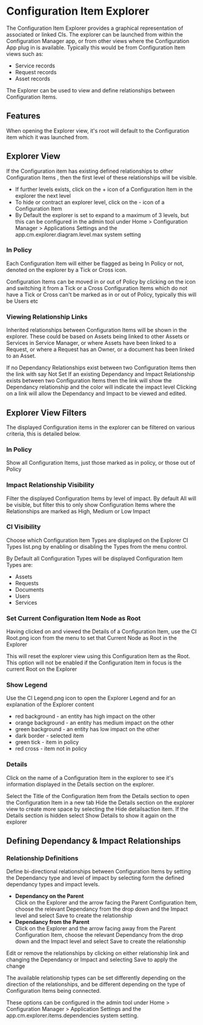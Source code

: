 # Configuration Item Explorer
The Configuration Item Explorer provides a graphical representation of associated or linked CIs. The explorer can be launched from within the Configuration Manager app, or from other views where the Configuration App plug in is available. Typically this would be from Configuration Item views such as:
* Service records
* Request records
* Asset records

The Explorer can be used to view and define relationships between Configuration Items.

## Features
When opening the Explorer view, it's root will default to the Configuration item which it was launched from.

## Explorer View
If the Configuration item has existing defined relationships to other Configuration Items , then the first level of these relationships will be visible.

* If further levels exists, click on the + icon of a Configuration Item in the explorer the next level
* To hide or contract an explorer level, click on the - icon of a Configuration Item
* By Default the explorer is set to expand to a maximum of 3 levels, but this can be configured in the admin tool under Home > Configuration Manager > Applications Settings and the app.cm.explorer.diagram.level.max system setting

### In Policy
Each Configuration Item will either be flagged as being In Policy or not, denoted on the explorer by a Tick or Cross icon.

Configuration Items can be moved in or out of Policy by clicking on the icon and switching it from a Tick or a Cross
Configuration Items which do not have a Tick or Cross can't be marked as in or out of Policy, typically this will be Users etc

### Viewing Relationship Links
Inherited relationships between Configuration Items will be shown in the explorer. These could be based on Assets being linked to other Assets or Services in Service Manager, or where Assets have been linked to a Request, or where a Request has an Owner, or a document has been linked to an Asset.

If no Dependancy Relationships exist between two Configuration Items then the link with say Not Set
If an existing Dependancy and Impact Relationship exists between two Configuration Items then the link will show the Dependancy relationship and the color will indicate the impact level
Clicking on a link will allow the Dependancy and Impact to be viewed and edited.

## Explorer View Filters
The displayed Configuration items in the explorer can be filtered on various criteria, this is detailed below.

### In Policy
Show all Configuration Items, just those marked as in policy, or those out of Policy

### Impact Relationship Visibility
Filter the displayed Configuration Items by level of impact. By default All will be visible, but filter this to only show Configuration Items where the Relationships are marked as High, Medium or Low Impact

### CI Visibility
Choose which Configuration Item Types are displayed on the Explorer CI Types list.png by enabling or disabling the Types from the menu control.

By Default all Configuration Types will be displayed
Configuration Item Types are:
* Assets
* Requests
* Documents
* Users
* Services

### Set Current Configuration Item Node as Root
Having clicked on and viewed the Details of a Configuration Item, use the CI Root.png icon from the menu to set that Current Node as Root in the Explorer

This will reset the explorer view using this Configuration Item as the Root.
This option will not be enabled if the Configuration Item in focus is the current Root on the Explorer

### Show Legend
Use the CI Legend.png icon to open the Explorer Legend and for an explanation of the Explorer content

* red background - an entity has high impact on the other
* orange background - an entity has medium impact on the other
* green background - an entity has low impact on the other
* dark border - selected item
* green tick - item in policy
* red cross - item not in policy

### Details
Click on the name of a Configuration Item in the explorer to see it's information displayed in the Details section on the explorer.

Select the Title of the Configuration Item from the Details section to open the Configuration Item in a new tab
Hide the Details section on the explorer view to create more space by selecting the Hide detailsaction item.
If the Details section is hidden select Show Details to show it again on the explorer

## Defining Dependancy & Impact Relationships
### Relationship Definitions
Define bi-directional relationships between Configuration Items by setting the Dependancy type and level of impact by selecting form the defined dependancy types and impact levels.
* **Dependancy on the Parent**<br>Click on the Explorer and the arrow facing the Parent Configuration Item, choose the relevant Dependancy from the drop down and the Impact level and select Save to create the relationship
* **Dependancy from the Parent**<br>Click on the Explorer and the arrow facing away from the Parent Configuration Item, choose the relevant Dependancy from the drop down and the Impact level and select Save to create the relationship

Edit or remove the relationships by clicking on either relationship link and changing the Dependancy or Impact and selecting Save to apply the change

The available relationship types can be set differently depending on the direction of the relationships, and be different depending on the type of Configuration Items being connected.

These options can be configured in the admin tool under Home > Configuration Manager > Application Settings and the app.cm.explorer.items.dependencies system setting.